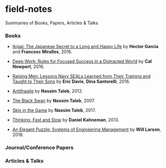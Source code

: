 # field-notes
Summaries of Books, Papers, Articles & Talks

### Books

* [Ikigai: The Japanese Secret to a Long and Happy Life](books/link.md) by **Hector Garcia** and **Francesc Miralles**, 2016.  
* [Deep Work: Rules for Focused Success in a Distracted World](books/link.md) by **Cal Newport**, 2016.
* [Raising Men: Lessons Navy SEALs Learned from Their Training and Taught to Their Sons](books/link.md) by **Eric Davis**, **Dina Santorelli**, 2016.
* [Antifragile](books/link.md) by **Nassim Taleb**, 2012.
* [The Black Swan](books/link.md) by **Nassim Taleb**, 2007.
* [Skin in the Game](books/link.md) by **Nassim Taleb**, 2017.
* [Thinking, Fast and Slow](books/link.md) by **Daniel Kahneman**, 2013.


* [An Elegant Puzzle: Systems of Engineering Management](books/link.md) by **Will Larson**, 2019.


### Journal/Conference Papers

### Articles & Talks



